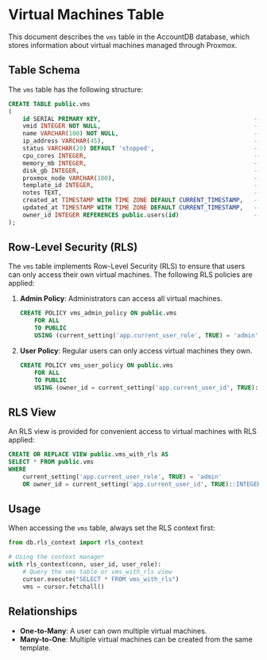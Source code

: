 # Virtual Machines Table

This document describes the `vms` table in the AccountDB database, which stores information about virtual machines managed through Proxmox.

## Table Schema

The `vms` table has the following structure:

```sql
CREATE TABLE public.vms
(
    id SERIAL PRIMARY KEY,                                           -- Auto-incrementing ID (Primary Key)
    vmid INTEGER NOT NULL,                                           -- Proxmox VMID
    name VARCHAR(100) NOT NULL,                                      -- VM name
    ip_address VARCHAR(45),                                          -- IP address (supports IPv4 and IPv6)
    status VARCHAR(20) DEFAULT 'stopped',                            -- Status (running, stopped, error)
    cpu_cores INTEGER,                                               -- Number of CPU cores
    memory_mb INTEGER,                                               -- Memory in MB
    disk_gb INTEGER,                                                 -- Disk size in GB
    proxmox_node VARCHAR(100),                                       -- Proxmox node name
    template_id INTEGER,                                             -- Template ID if created from template
    notes TEXT,                                                      -- Additional notes
    created_at TIMESTAMP WITH TIME ZONE DEFAULT CURRENT_TIMESTAMP,   -- Creation timestamp
    updated_at TIMESTAMP WITH TIME ZONE DEFAULT CURRENT_TIMESTAMP,   -- Update timestamp
    owner_id INTEGER REFERENCES public.users(id)                     -- Owner ID for RLS
);
```

## Row-Level Security (RLS)

The `vms` table implements Row-Level Security (RLS) to ensure that users can only access their own virtual machines. The following RLS policies are applied:

1. **Admin Policy**: Administrators can access all virtual machines.
   ```sql
   CREATE POLICY vms_admin_policy ON public.vms
       FOR ALL
       TO PUBLIC
       USING (current_setting('app.current_user_role', TRUE) = 'admin');
   ```

2. **User Policy**: Regular users can only access virtual machines they own.
   ```sql
   CREATE POLICY vms_user_policy ON public.vms
       FOR ALL
       TO PUBLIC
       USING (owner_id = current_setting('app.current_user_id', TRUE)::INTEGER);
   ```

## RLS View

An RLS view is provided for convenient access to virtual machines with RLS applied:

```sql
CREATE OR REPLACE VIEW public.vms_with_rls AS
SELECT * FROM public.vms
WHERE
    current_setting('app.current_user_role', TRUE) = 'admin'
    OR owner_id = current_setting('app.current_user_id', TRUE)::INTEGER;
```

## Usage

When accessing the `vms` table, always set the RLS context first:

```python
from db.rls_context import rls_context

# Using the context manager
with rls_context(conn, user_id, user_role):
    # Query the vms table or vms_with_rls view
    cursor.execute("SELECT * FROM vms_with_rls")
    vms = cursor.fetchall()
```

## Relationships

- **One-to-Many**: A user can own multiple virtual machines.
- **Many-to-One**: Multiple virtual machines can be created from the same template.

